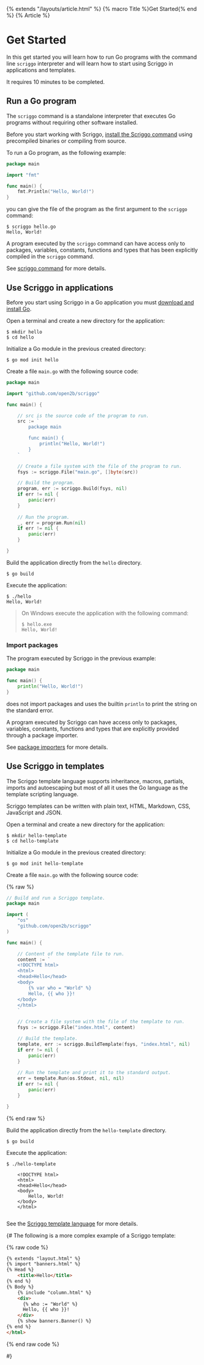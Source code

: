 {% extends "/layouts/article.html" %}
{% macro Title %}Get Started{% end %}
{% Article %}

# Get Started

In this get started you will learn how to run Go programs with the command line `scriggo` interpreter and will learn how
to start using Scriggo in applications and templates. 

It requires 10 minutes to be completed.

## Run a Go program

The `scriggo` command is a standalone interpreter that executes Go programs without requiring other software installed. 

Before you start working with Scriggo, <a href="/install">install the Scriggo command</a> using precompiled binaries or compiling from source.

To run a Go program, as the following example:

```go
package main

import "fmt"

func main() {
    fmt.Println("Hello, World!")    
}
```

you can give the file of the program as the first argument to the `scriggo` command:

```
$ scriggo hello.go
Hello, World!
```  

A program executed by the `scriggo` command can have access only to packages, variables, constants, functions and types
that has been explicitly compiled in the `scriggo` command.

See <a href="/scriggo-command">scriggo command</a> for more details.

## Use Scriggo in applications

Before you start using Scriggo in a Go application you must <a href="https://golang.org/dl/">download and install Go</a>.

Open a terminal and create a new directory for the application: 

```
$ mkdir hello
$ cd hello
```

Initialize a Go module in the previous created directory:

```
$ go mod init hello
```

Create a file `main.go` with the following source code: 

```go
package main

import "github.com/open2b/scriggo"

func main() {

    // src is the source code of the program to run.
    src := `
        package main

        func main() {
            println("Hello, World!")
        }
    `

    // Create a file system with the file of the program to run.
    fsys := scriggo.File("main.go", []byte(src))

    // Build the program.
    program, err := scriggo.Build(fsys, nil)
    if err != nil {
        panic(err)
    }
 
    // Run the program.
    _, err = program.Run(nil)
    if err != nil {
        panic(err)
    }

}
```

Build the application directly from the `hello` directory.

```
$ go build
```

Execute the application:

```
$ ./hello
Hello, World!
```

> On Windows execute the application with the following command:
> ```
> $ hello.exe
> Hello, World!
> ``` 

### Import packages

The program executed by Scriggo in the previous example:

```go
package main

func main() {
    println("Hello, World!")
}
```

does not import packages and uses the builtin `println` to print the string on the standard error.

A program executed by Scriggo can have access only to packages, variables, constants, functions and types that are
explicitly provided through a package importer.

See <a href="/package-importers">package importers</a> for more details.

## Use Scriggo in templates

The Scriggo template language supports inheritance, macros, partials, imports and autoescaping but most of all
it uses the Go language as the template scripting language. 

Scriggo templates can be written with plain text, HTML, Markdown, CSS, JavaScript and JSON.

Open a terminal and create a new directory for the application: 

```
$ mkdir hello-template
$ cd hello-template
```

Initialize a Go module in the previous created directory:

```
$ go mod init hello-template
```

Create a file `main.go` with the following source code:

{% raw %}
```go
// Build and run a Scriggo template.
package main

import (
    "os"
    "github.com/open2b/scriggo"
)

func main() {

    // Content of the template file to run.
    content := `
    <!DOCTYPE html>
    <html>
    <head>Hello</head> 
    <body>
        {% var who = "World" %}
        Hello, {{ who }}!
    </body>
    </html>
    `

	// Create a file system with the file of the template to run.
    fsys := scriggo.File("index.html", content)

    // Build the template.
    template, err := scriggo.BuildTemplate(fsys, "index.html", nil)
    if err != nil {
        panic(err)
    }
 
    // Run the template and print it to the standard output.
    err = template.Run(os.Stdout, nil, nil)
    if err != nil {
        panic(err)
    }

}
```
{% end raw %}

Build the application directly from the `hello-template` directory.

```
$ go build
```

Execute the application:

```
$ ./hello-template

    <!DOCTYPE html>
    <html>
    <head>Hello</head> 
    <body>
        Hello, World!
    </body>
    </html>
 
```

See the <a href="/template">Scriggo template language</a> for more details.

{#
The following is a more complex example of a Scriggo template:

{% raw code %}
```html
{% extends "layout.html" %}
{% import "banners.html" %}
{% Head %}
    <title>Hello</title>
{% end %}
{% Body %}
    {% include "column.html" %} 
    <div>
      {% who := "World" %}
      Hello, {{ who }}!
    </div>
    {% show banners.Banner() %}
{% end %}
</html>
 ```
{% end raw code %}

#}